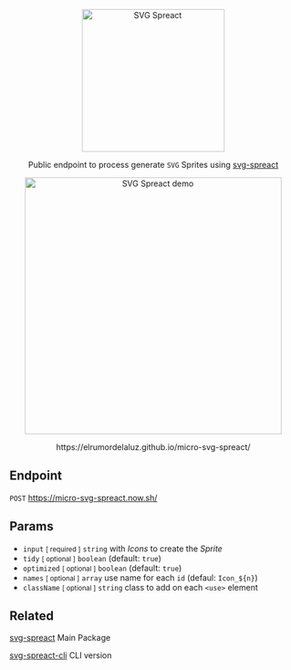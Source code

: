 <p align="center">
  <img alt="SVG Spreact" title="SVG Spreact" src="https://camo.githubusercontent.com/faf6e2edc6037845c56e7b1f5c9fd5c7fcdecdad/68747470733a2f2f63646e2e7261776769742e636f6d2f656c72756d6f7264656c616c757a2f7376672d737072656163742f32623538313138622f6c6f676f2e737667" width="250">
</p>

<p align="center">
  Public endpoint to process generate <code>SVG</code> Sprites using <a href="https://github.com/elrumordelaluz/svg-spreact">svg-spreact</a>
</p>

<p align="center">
  <img alt="SVG Spreact demo" title="SVG Spreact demo" src="https://cdn.rawgit.com/elrumordelaluz/micro-svg-spreact/fc53c585/demo.gif" width="450">
</p>

<p align="center">  
  https://elrumordelaluz.github.io/micro-svg-spreact/
</p>

## Endpoint

`POST` https://micro-svg-spreact.now.sh/

## Params

* `input` <small>[ required ]</small> `string` with _Icons_ to create the _Sprite_
* `tidy` <small>[ optional ]</small> `boolean` (default: `true`)
* `optimized` <small>[ optional ]</small> `boolean` (default: `true`)
* `names` <small>[ optional ]</small> `array` use name for each `id` (defaul: `Icon_${n}`)
* `className` <small>[ optional ]</small> `string` class to add on each `<use>` element

## Related

[svg-spreact](https://github.com/elrumordelaluz/svg-spreact) Main Package

[svg-spreact-cli](https://github.com/elrumordelaluz/svg-spreact-cli) CLI version
